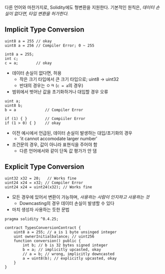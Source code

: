 다른 언어와 마찬가지로, Solidity에도 형변환을 지원한다. 기본적인 원칙은, *데이터 손실이 없다면, 타입 변환을 허가한다.*

## Implicit Type Conversion

```sol
uint8 a = 255 // okay
uint8 a = 256 // Compiler Error; 0 ~ 255

int8 a = 255;
int c;
c = a;        // okay
```

- 데이터 손실이 없다면, 허용
    - 작은 크기 타입에서 큰 크기 타입으로; uint8 -> uint32
    - 반대의 경우는 ㅇㅋ (`c = a`의 경우)
- 범위에서 벗어난 값을 초기화하거나 대입할 경우 오류

```sol
uint a;
uint8 b;
b = a             // Compiler Error

if (1) { }        // Compiiler Error
if (1 > 0) { }    // okay
```

- 이전 예시에서 언급된, 데이터 손실이 발생하는 대입/초기화의 경우
    - 'it cannot accomodate larger number'
- 조건문의 경우, 값이 아니라 표현식을 주어야 함
    - 다른 언어에서와 같이 단독 값 평가가 안 댐

## Explicit Type Conversion

```sol
uint32 x32 = 20;   // Works fine
uint24 x24 = x32; // Compiler Error
uint24 x24 = uint24(x32); // Works fine
```

- 모든 경우에 있어서 변환이 가능하며, *사용하는 사람이 인지하고 사용하는 것*
    - Downcasting의 경우 데이터 손실이 발생할 수 있다
- 마치 생성자 사용하는 듯한 문법

```sol
pragma solidity ^0.4.25;

contract TypesConversionContract {
    uint8 a = 255; // a is 1 byte unsinged integer
    uint ownerInitialbalance; // uint256
    function conversion() public {
        int b; // b is 32 bytes signed integer
        b = a; // implicitly upcasted, okay
        // a = b; // wrong, implicitly downcasted
        a = uint8(b); // explicitly upcasted, okay
    }
}
```
